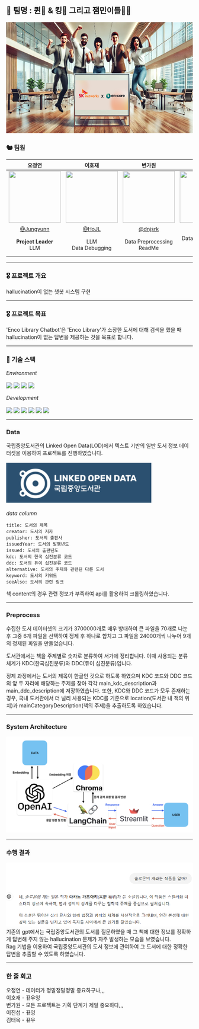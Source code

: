 ## 👑 팀명 : 퀸🫅 & 킹🤴 그리고 잼민이들🤦‍♂️<br>
<p align="center"><img src="./img/sk.png" width="900" height="300"/></p>

 
### 🐿️ 팀원

|오정연|이호재|변가원|이진섭|김태욱|
|:---:|:---:|:---:|:---:|:---:|
|<img src="https://github.com/user-attachments/assets/d920daaf-3baa-441d-ab1c-babb240b307b" width="140" height="140">|<img src="https://github.com/user-attachments/assets/23848016-2562-40b7-82ad-69c0edc6c8cb" width="140" height="140"> |<img src="https://github.com/user-attachments/assets/a2497f47-8214-43c4-81f3-ed3ee637bbf5" width="140" height="140"> | <img src="https://github.com/user-attachments/assets/90d30dde-dfe5-4929-938f-2941dec79d65" width="140" height="140"> | <img src="https://github.com/user-attachments/assets/60a82e31-52ef-4de3-8d52-a50037491b56" width="140" height="140"> |
|[@Jungyunn](https://github.com/Jungyunn)|[@HoJL](https://github.com/HoJL)|[@dnjsrk](https://github.com/dnjsrk)|[@jururuj](https://github.com/jururuj)|[@Taeuk-Dog](https://github.com/Taeuk-Dog)|
|**Project Leader**<br/>LLM|LLM<br>Data Debugging|Data Preprocessing<br>ReadMe|Data Preprocessing<br>Streamlit<br>ReadMe|Streamlit<br> 화면구현<br>ReadMe 작성|


</div>

<hr>

### 🎖️ 프로젝트 개요
hallucination이 없는 챗봇 시스템 구현 

<hr>

### 🎖️ 프로젝트 목표


'Enco Library Chatbot'은 'Enco Library'가 소장한 도서에 대해 검색을 했을 때 hallucination이 없는 답변을 제공하는 것을 목표로 합니다.


<hr>

### 🔨 기술 스택
<div>

_Environment_
<br><br>
<img src="https://img.shields.io/badge/Python-3776AB?style=for-the-badge&logo=Python&logoColor=white">
<img src="https://img.shields.io/badge/Visual Studio Code-007ACC?style=for-the-badge&logo=Visual Studio Code&logoColor=white"/>
<img src="https://img.shields.io/badge/git-F05032?style=for-the-badge&logo=git&logoColor=white"/>
<img src="https://img.shields.io/badge/github-181717?style=for-the-badge&logo=github&logoColor=white"/>

_Development_
<br><br>
<img src="https://img.shields.io/badge/Streamlit-FF4B4B?style=for-the-badge&logo=Streamlit&logoColor=white">
<img src="https://img.shields.io/badge/langchain-1C3C3C?style=for-the-badge&logo=langchain&logoColor=white">
<img src="https://img.shields.io/badge/scikitlearn-F7931E?style=for-the-badge&logo=scikitlearn&logoColor=white">
<img src="https://img.shields.io/badge/numpy-013243?style=for-the-badge&logo=numpy&logoColor=white">
<img src="https://img.shields.io/badge/pandas-150458?style=for-the-badge&logo=pandas&logoColor=white">
<img src="https://img.shields.io/badge/json-000000?style=for-the-badge&logo=json&logoColor=white">




<hr> 

### Data

국립중앙도서관의 Linked Open Data(LOD)에서 텍스트 기반의 일반 도서 정보 데이터셋을 이용하여 프로젝트를 진행하였습니다.
<br>
<br>
<img src='./img/lod.png'>
<br>
<br>
_data column_ 

```
title: 도서의 제목
creator: 도서의 저자
publisher: 도서의 출판사
issuedYear: 도서의 발행년도
issued: 도서의 출판년도
kdc: 도서의 한국 십진분류 코드
ddc: 도서의 듀이 십진분류 코드
alternative: 도서의 주제와 관련된 다른 도서
keyword: 도서의 키워드
seeAlso: 도서의 관련 링크
```

책 content의 경우 관련 정보가 부족하여 api를 활용하여 크롤링하였습니다.<br>
<hr>


### Preprocess

수집한 도서 데이터셋의 크기가 3700000개로 매우 방대하여 큰 파일을 70개로 나눈 후 그중 6개 파일을 선택하여 정제 후 하나로 합치고 그 파일을 24000개씩 나누어 9개의 정제된 파일을 만들었습니다.<br>

도서관에서는 책을 주제별로 숫자로 분류하여 서가에 정리합니다. 이때 사용되는 분류 체계가 KDC(한국십진분류)와 DDC(듀이 십진분류)입니다. <br>

정제 과정에서는 도서의 제목이 한글인 것으로 하도록 하였으며 KDC 코드와 DDC 코드의 앞 두 자리에 해당하는 주제를 찾아 각각 main_kdc_description과 main_ddc_description에 저장하였습니다. 또한, KDC와 DDC 코드가 모두 존재하는 경우, 국내 도서관에서 더 널리 사용되는 KDC를 기준으로 location(도서관 내 책의 위치)과 mainCategoryDescription(책의 주제)을 추출하도록 하였습니다.


<hr>

### System Architecture

<img src='./img/아키텍쳐.png'> <br>

<hr>

### 수행 결과

<img src='./img/hallu1.png'><br>
기존의 gpt에서는 국립중앙도서관의 도서를 질문하였을 때 그 책에 대한 정보를 정확하게 답변해 주지 않는 hallucination 문제가 자주 발생하는 모습을 보였습니다. <br> Rag 기법을 이용하여 국립중앙도서관의 도서 정보에 관여하여 그 도서에 대한 정확한 답변을 추출할 수 있도록 하였습니다.

<hr>

### 한 줄 회고

오정연 - 데이터가 정말정말정말 중요하구나,,,
<br>
이호재 - 뀨우잉
<br>
변가원 - 모든 프로젝트는 기획 단계가 제일 중요하다,,,
<br>
이진섭 - 뀨잉
<br>
김태욱 - 뀨우